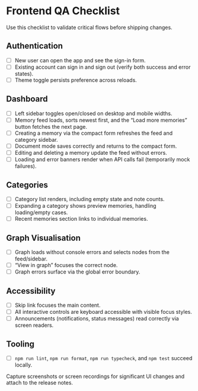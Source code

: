 # Frontend QA Checklist

Use this checklist to validate critical flows before shipping changes.

## Authentication
- [ ] New user can open the app and see the sign-in form.
- [ ] Existing account can sign in and sign out (verify both success and error states).
- [ ] Theme toggle persists preference across reloads.

## Dashboard
- [ ] Left sidebar toggles open/closed on desktop and mobile widths.
- [ ] Memory feed loads, sorts newest first, and the “Load more memories” button fetches the next page.
- [ ] Creating a memory via the compact form refreshes the feed and category sidebar.
- [ ] Document mode saves correctly and returns to the compact form.
- [ ] Editing and deleting a memory update the feed without errors.
- [ ] Loading and error banners render when API calls fail (temporarily mock failures).

## Categories
- [ ] Category list renders, including empty state and note counts.
- [ ] Expanding a category shows preview memories, handling loading/empty cases.
- [ ] Recent memories section links to individual memories.

## Graph Visualisation
- [ ] Graph loads without console errors and selects nodes from the feed/sidebar.
- [ ] “View in graph” focuses the correct node.
- [ ] Graph errors surface via the global error boundary.

## Accessibility
- [ ] Skip link focuses the main content.
- [ ] All interactive controls are keyboard accessible with visible focus styles.
- [ ] Announcements (notifications, status messages) read correctly via screen readers.

## Tooling
- [ ] `npm run lint`, `npm run format`, `npm run typecheck`, and `npm test` succeed locally.

Capture screenshots or screen recordings for significant UI changes and attach to the release notes.

